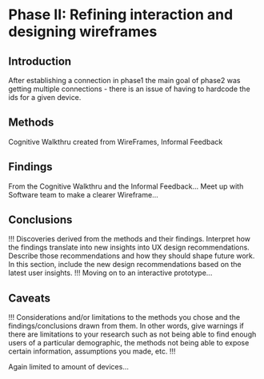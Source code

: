 # Phase II: Refining interaction and designing wireframes

## Introduction

After establishing a connection in phase1 the main goal of phase2 was getting multiple connections - there is an issue of having to hardcode the ids for a given device.

## Methods

Cognitive Walkthru created from WireFrames, Informal Feedback


## Findings

From the Cognitive Walkthru and the Informal Feedback...
Meet up with Software team to make a clearer Wireframe...

## Conclusions

!!! Discoveries derived from the methods and their findings. Interpret how the findings translate into new insights into UX design recommendations. Describe those recommendations and how they should shape future work. In this section, include the new design recommendations based on the latest user insights. !!!
Moving on to an interactive prototype...

## Caveats

!!! Considerations and/or limitations to the methods you chose and the findings/conclusions drawn from them. In other words, give warnings if there are limitations to your research such as not being able to find enough users of a particular demographic, the methods not being able to expose certain information, assumptions you made, etc. !!!

Again limited to amount of devices...
